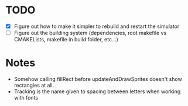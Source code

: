 # TODO
- [x] Figure out how to make it simpler to rebuild and restart the simulator
- [ ] Figure out the building system (dependencies, root makefile vs CMAKELists, makefile in build folder, etc...)

# Notes
- Somehow calling fillRect before updateAndDrawSprites doesn't show rectangles at all. 
- Tracking is the name given to spacing between letters when working with fonts